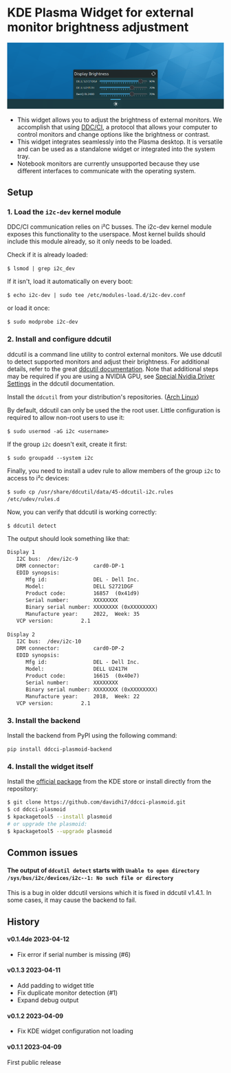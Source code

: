 # KDE Plasma Widget for external monitor brightness adjustment

![Screenshot](./screenshots/banner.png)

* This widget allows you to adjust the brightness of external monitors. We accomplish that using [DDC/CI](https://en.wikipedia.org/wiki/Display_Data_Channel#DDC/CI), a protocol that allows your computer to control monitors and change options like the brightness or contrast.
* This widget integrates seamlessly into the Plasma desktop. It is versatile and can be used as a standalone widget or integrated into the system tray.
* Notebook monitors are currently unsupported because they use different interfaces to communicate with the operating system.

## Setup

### 1. Load the `i2c-dev` kernel module

DDC/CI communication relies on i²C busses. The i2c-dev kernel module exposes this functionality to the userspace. Most kernel builds should include this module already, so it only needs to be loaded.

Check if it is already loaded:

`$ lsmod | grep i2c_dev`

If it isn't, load it automatically on every boot:

`$ echo i2c-dev | sudo tee /etc/modules-load.d/i2c-dev.conf`

or load it once:

`$ sudo modprobe i2c-dev`

### 2. Install and configure **ddcutil**

ddcutil is a command line utility to control external monitors.
We use ddcutil to detect supported monitors and adjust their brightness.
For additional details, refer to the great [ddcutil documentation](http://www.ddcutil.com/).
Note that additional steps may be required if you are using a NVIDIA GPU, see [Special Nvidia Driver Settings](https://www.ddcutil.com/nvidia/) in the ddcutil documentation.

Install the `ddcutil` from your distribution's repositories. ([Arch Linux](https://archlinux.org/packages/extra/x86_64/ddcutil/))

By default, ddcutil can only be used the the root user.
Little configuration is required to allow non-root users to use it:

`$ sudo usermod -aG i2c <username>`

If the group `i2c` doesn't exit, create it first:

`$ sudo groupadd --system i2c`

Finally, you need to install a udev rule to allow members of the group `i2c` to access to i²c devices: 

`$ sudo cp /usr/share/ddcutil/data/45-ddcutil-i2c.rules /etc/udev/rules.d`

Now, you can verify that ddcutil is working correctly:

`$ ddcutil detect`

The output should look something like that:

```
Display 1
   I2C bus:  /dev/i2c-9
   DRM connector:           card0-DP-1
   EDID synopsis:
      Mfg id:               DEL - Dell Inc.
      Model:                DELL S2721DGF
      Product code:         16857  (0x41d9)
      Serial number:        XXXXXXXX
      Binary serial number: XXXXXXXX (0xXXXXXXXX)
      Manufacture year:     2022,  Week: 35
   VCP version:         2.1

Display 2
   I2C bus:  /dev/i2c-10
   DRM connector:           card0-DP-2
   EDID synopsis:
      Mfg id:               DEL - Dell Inc.
      Model:                DELL U2417H
      Product code:         16615  (0x40e7)
      Serial number:        XXXXXXXX
      Binary serial number: XXXXXXXX (0xXXXXXXXX)
      Manufacture year:     2018,  Week: 22
   VCP version:         2.1
```

### 3. Install the backend ###

Install the backend from PyPI using the following command:

`pip install ddcci-plasmoid-backend `

### 4. Install the widget itself ###

Install the [official package](https://store.kde.org/p/2015475) from the KDE store or install directly from the repository:

````bash
$ git clone https://github.com/davidhi7/ddcci-plasmoid.git
$ cd ddcci-plasmoid
$ kpackagetool5 --install plasmoid
# or upgrade the plasmoid:
$ kpackagetool5 --upgrade plasmoid
````

## Common issues

#### The output of `ddcutil detect` starts with `Unable to open directory /sys/bus/i2c/devices/i2c--1: No such file or directory`

This is a bug in older ddcutil versions which it is fixed in ddcutil v1.4.1. In some cases, it may cause the backend to fail.

## History

#### v0.1.4de 2023-04-12

* Fix error if serial number is missing (#6)

#### v0.1.3 2023-04-11

* Add padding to widget title
* Fix duplicate monitor detection (#1)
* Expand debug output

#### v0.1.2 2023-04-09

* Fix KDE widget configuration not loading

#### v0.1.1 2023-04-09

First public release

